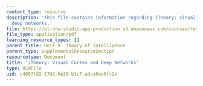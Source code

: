 ```yaml
---
content_type: resource
description: 'This file contains information regarding iTheory: visual cortex and
  deep networks.'
file: https://ol-ocw-studio-app-production.s3.amazonaws.com/courses/res-9-003-brains-minds-and-machines-summer-course-summer-2015/c4007fd217d2be30b1c7adca0ee0fc2e_MITRES_9_003SUM15_Lec9-1.pdf
file_type: application/pdf
learning_resource_types: []
parent_title: Unit 9. Theory of Intelligence
parent_type: SupplementalResourceSection
resourcetype: Document
title: 'iTheory: Visual Cortex and Deep Networks'
type: OCWFile
uid: c4007fd2-17d2-be30-b1c7-adca0ee0fc2e
---
```

